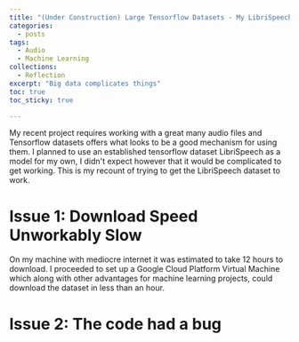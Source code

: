 ```yaml
---
title: "(Under Construction) Large Tensorflow Datasets - My LibriSpeech Journey"
categories:
  - posts
tags:
  - Audio
  - Machine Learning
collections:
  - Reflection
excerpt: "Big data complicates things"
toc: true
toc_sticky: true

---
```


My recent project requires working with a great many audio files and Tensorflow datasets offers what looks to be a good mechanism for using them. I planned to use an established tensorflow dataset LibriSpeech as a model for my own, I didn't expect however that it would be complicated to get working. This is my recount of trying to get the LibriSpeech dataset to work.

# Issue 1: Download Speed Unworkably Slow
On my machine with mediocre internet it was estimated to take 12 hours to download. I proceeded to set up a Google Cloud Platform Virtual Machine which along with other advantages for machine learning projects, could download the dataset in less than an hour.

# Issue 2: The code had a bug


